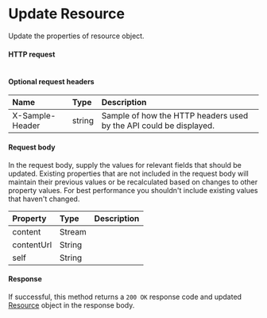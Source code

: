 # Update Resource

Update the properties of resource object.
#### HTTP request
<!-- { "blockType": "ignored" } -->
```http

```

#### Optional request headers
| Name       | Type | Description|
|:-----------|:------|:----------|
| X-Sample-Header  | string  | Sample of how the HTTP headers used by the API could be displayed.|

#### Request body
In the request body, supply the values for relevant fields that should be updated. Existing properties that are not included in the request body will maintain their previous values or be recalculated based on changes to other property values. For best performance you shouldn't include existing values that haven't changed.

| Property	   | Type	|Description|
|:---------------|:--------|:----------|
|content|Stream||
|contentUrl|String||
|self|String||

#### Response
If successful, this method returns a `200 OK` response code and updated [Resource](../resources/resource.md) object in the response body.
